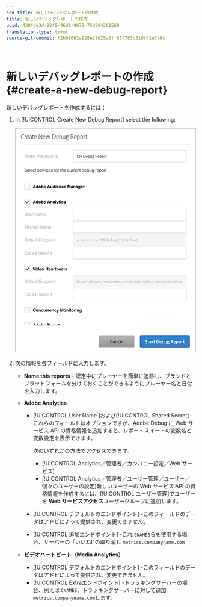 ```yaml
---
seo-title: 新しいデバッグレポートの作成
title: 新しいデバッグレポートの作成
uuid: 438fde3d-98f9-46d1-9672-75d204361568
translation-type: tm+mt
source-git-commit: f2b08663a928e27625a9ff63f783c510f41e7a8c

---
```



# 新しいデバッグレポートの作成{#create-a-new-debug-report}

新しいデバッグレポートを作成するには：

1. In [!UICONTROL Create New Debug Report] select the following:

   ![](assets/create-new-debug-report.png)

1. 次の情報を各フィールドに入力します。

   * **Name this reports** - 認定中にプレーヤーを簡単に追跡し、ブランドとプラットフォームを分けておくことができるようにプレーヤー名と日付を入力します。
   * **Adobe Analytics**

      * [!UICONTROL User Name ]および[!UICONTROL  Shared Secret] - これらのフィールドはオプションですが、Adobe Debug に Web サービス API の資格情報を追加すると、レポートスイートの変数名と変数設定を表示できます。

         次のいずれかの方法でアクセスできます。

         * [!UICONTROL Analytics／管理者／カンパニー設定／Web サービス]
         * [!UICONTROL Analytics／管理者／ユーザー管理／ユーザー／個々のユーザーの設定]新しいユーザーの Web サービス API の資格情報を作成するには、[!UICONTROL ユーザー管理]でユーザーを **Web サービスアクセス**&#x200B;ユーザーグループに追加します。
      * [!UICONTROL デフォルトのエンドポイント] -このフィールドのデータはアドビによって提供され、変更できません。
      * [!UICONTROL 追加エンドポイント] -これ `CNAMES`らを使用する場合、サーバーの「いいね!"の取り消し `metrics.companyname.com`
   * **ビデオハートビート（Media Analytics）**

      * [!UICONTROL デフォルトのエンドポイント] -このフィールドのデータはアドビによって提供され、変更できません。
      * [!UICONTROL Extraエンドポイント] -トラッキングサーバーの場合、例えば `CNAMES`、トラッキングサーバーに対して追加 `metrics.companyname.com`します。



